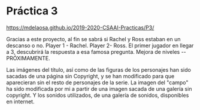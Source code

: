 # Práctica 3
https://mdelaosa.github.io/2019-2020-CSAAI-Practicas/P3/

Gracias a este proyecto, al fin se sabrá si Rachel y Ross estaban en un
descanso o no.
Player 1 - Rachel. Player 2- Ross.
El primer jugador en llegar a 3, descubrirá la respuesta a esa famosa pregunta.
Mejora de niveles -- PRÓXIMAMENTE.

Las imágenes del título, así como de las figuras de los personajes han sido
sacadas de una página sin Copyright, y se han modificado para que aparecieran
sin el resto de personajes de la serie.
La imagen del "campo" ha sido modificada por mi a partir de una imagen sacada
de una galería sin copyright. Y los sonidos utilizados, de una galería de
sonidos, disponibles en internet.
